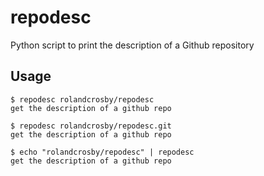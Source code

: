 # repodesc
Python script to print the description of a Github repository

## Usage

```
$ repodesc rolandcrosby/repodesc
get the description of a github repo

$ repodesc rolandcrosby/repodesc.git
get the description of a github repo

$ echo "rolandcrosby/repodesc" | repodesc
get the description of a github repo
```
